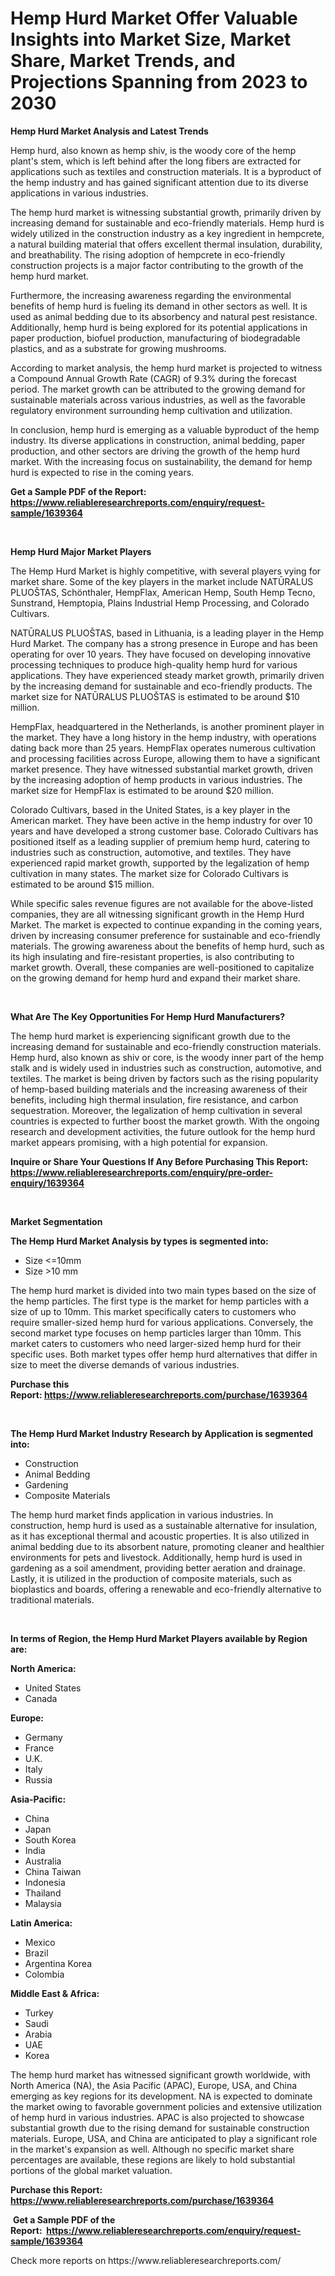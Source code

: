 <p><h1>Hemp Hurd Market Offer Valuable Insights into Market Size, Market Share, Market Trends, and Projections Spanning from 2023 to 2030</h1></p><p><strong>Hemp Hurd Market Analysis and Latest Trends</strong></p>
<p><p>Hemp hurd, also known as hemp shiv, is the woody core of the hemp plant's stem, which is left behind after the long fibers are extracted for applications such as textiles and construction materials. It is a byproduct of the hemp industry and has gained significant attention due to its diverse applications in various industries.</p><p>The hemp hurd market is witnessing substantial growth, primarily driven by increasing demand for sustainable and eco-friendly materials. Hemp hurd is widely utilized in the construction industry as a key ingredient in hempcrete, a natural building material that offers excellent thermal insulation, durability, and breathability. The rising adoption of hempcrete in eco-friendly construction projects is a major factor contributing to the growth of the hemp hurd market.</p><p>Furthermore, the increasing awareness regarding the environmental benefits of hemp hurd is fueling its demand in other sectors as well. It is used as animal bedding due to its absorbency and natural pest resistance. Additionally, hemp hurd is being explored for its potential applications in paper production, biofuel production, manufacturing of biodegradable plastics, and as a substrate for growing mushrooms.</p><p>According to market analysis, the hemp hurd market is projected to witness a Compound Annual Growth Rate (CAGR) of 9.3% during the forecast period. The market growth can be attributed to the growing demand for sustainable materials across various industries, as well as the favorable regulatory environment surrounding hemp cultivation and utilization.</p><p>In conclusion, hemp hurd is emerging as a valuable byproduct of the hemp industry. Its diverse applications in construction, animal bedding, paper production, and other sectors are driving the growth of the hemp hurd market. With the increasing focus on sustainability, the demand for hemp hurd is expected to rise in the coming years.</p></p>
<p><strong>Get a Sample PDF of the Report:&nbsp; <a href="https://www.reliableresearchreports.com/enquiry/request-sample/1639364">https://www.reliableresearchreports.com/enquiry/request-sample/1639364</a></strong></p>
<p>&nbsp;</p>
<p><strong>Hemp Hurd Major Market Players</strong></p>
<p><p>The Hemp Hurd Market is highly competitive, with several players vying for market share. Some of the key players in the market include NATŪRALUS PLUOŠTAS, Schönthaler, HempFlax, American Hemp, South Hemp Tecno, Sunstrand, Hemptopia, Plains Industrial Hemp Processing, and Colorado Cultivars.</p><p>NATŪRALUS PLUOŠTAS, based in Lithuania, is a leading player in the Hemp Hurd Market. The company has a strong presence in Europe and has been operating for over 10 years. They have focused on developing innovative processing techniques to produce high-quality hemp hurd for various applications. They have experienced steady market growth, primarily driven by the increasing demand for sustainable and eco-friendly products. The market size for NATŪRALUS PLUOŠTAS is estimated to be around $10 million.</p><p>HempFlax, headquartered in the Netherlands, is another prominent player in the market. They have a long history in the hemp industry, with operations dating back more than 25 years. HempFlax operates numerous cultivation and processing facilities across Europe, allowing them to have a significant market presence. They have witnessed substantial market growth, driven by the increasing adoption of hemp products in various industries. The market size for HempFlax is estimated to be around $20 million.</p><p>Colorado Cultivars, based in the United States, is a key player in the American market. They have been active in the hemp industry for over 10 years and have developed a strong customer base. Colorado Cultivars has positioned itself as a leading supplier of premium hemp hurd, catering to industries such as construction, automotive, and textiles. They have experienced rapid market growth, supported by the legalization of hemp cultivation in many states. The market size for Colorado Cultivars is estimated to be around $15 million.</p><p>While specific sales revenue figures are not available for the above-listed companies, they are all witnessing significant growth in the Hemp Hurd Market. The market is expected to continue expanding in the coming years, driven by increasing consumer preference for sustainable and eco-friendly materials. The growing awareness about the benefits of hemp hurd, such as its high insulating and fire-resistant properties, is also contributing to market growth. Overall, these companies are well-positioned to capitalize on the growing demand for hemp hurd and expand their market share.</p></p>
<p>&nbsp;</p>
<p><strong>What Are The Key Opportunities For Hemp Hurd Manufacturers?</strong></p>
<p><p>The hemp hurd market is experiencing significant growth due to the increasing demand for sustainable and eco-friendly construction materials. Hemp hurd, also known as shiv or core, is the woody inner part of the hemp stalk and is widely used in industries such as construction, automotive, and textiles. The market is being driven by factors such as the rising popularity of hemp-based building materials and the increasing awareness of their benefits, including high thermal insulation, fire resistance, and carbon sequestration. Moreover, the legalization of hemp cultivation in several countries is expected to further boost the market growth. With the ongoing research and development activities, the future outlook for the hemp hurd market appears promising, with a high potential for expansion.</p></p>
<p><strong>Inquire or Share Your Questions If Any Before Purchasing This Report: <a href="https://www.reliableresearchreports.com/enquiry/pre-order-enquiry/1639364">https://www.reliableresearchreports.com/enquiry/pre-order-enquiry/1639364</a></strong></p>
<p>&nbsp;</p>
<p><strong>Market Segmentation</strong></p>
<p><strong>The Hemp Hurd Market Analysis by types is segmented into:</strong></p>
<p><ul><li>Size <=10mm</li><li>Size >10 mm</li></ul></p>
<p><p>The hemp hurd market is divided into two main types based on the size of the hemp particles. The first type is the market for hemp particles with a size of up to 10mm. This market specifically caters to customers who require smaller-sized hemp hurd for various applications. Conversely, the second market type focuses on hemp particles larger than 10mm. This market caters to customers who need larger-sized hemp hurd for their specific uses. Both market types offer hemp hurd alternatives that differ in size to meet the diverse demands of various industries.</p></p>
<p><strong>Purchase this Report:&nbsp;<a href="https://www.reliableresearchreports.com/purchase/1639364">https://www.reliableresearchreports.com/purchase/1639364</a></strong></p>
<p>&nbsp;</p>
<p><strong>The Hemp Hurd Market Industry Research by Application is segmented into:</strong></p>
<p><ul><li>Construction</li><li>Animal Bedding</li><li>Gardening</li><li>Composite Materials</li></ul></p>
<p><p>The hemp hurd market finds application in various industries. In construction, hemp hurd is used as a sustainable alternative for insulation, as it has exceptional thermal and acoustic properties. It is also utilized in animal bedding due to its absorbent nature, promoting cleaner and healthier environments for pets and livestock. Additionally, hemp hurd is used in gardening as a soil amendment, providing better aeration and drainage. Lastly, it is utilized in the production of composite materials, such as bioplastics and boards, offering a renewable and eco-friendly alternative to traditional materials.</p></p>
<p>&nbsp;</p>
<p><strong>In terms of Region, the Hemp Hurd Market Players available by Region are:</strong></p>
<p>
    <p> <strong> North America: </strong>
        <ul>
            <li>United States</li>
            <li>Canada</li>
        </ul>
        </p> 
    <p> <strong> Europe: </strong>
        <ul>
            <li>Germany</li>
            <li>France</li>
            <li>U.K.</li>
            <li>Italy</li>
            <li>Russia</li>
        </ul>
        </p> 
    <p> <strong> Asia-Pacific: </strong>
        <ul>
            <li>China</li>
            <li>Japan</li>
            <li>South Korea</li>
            <li>India</li>
            <li>Australia</li>
            <li>China Taiwan</li>
            <li>Indonesia</li>
            <li>Thailand</li>
            <li>Malaysia</li>
        </ul>
        </p> 
    <p> <strong> Latin America: </strong>
        <ul>
            <li>Mexico</li>
            <li>Brazil</li>
            <li>Argentina Korea</li>
            <li>Colombia</li>
        </ul>
        </p> 
    <p> <strong> Middle East & Africa: </strong>
        <ul>
            <li>Turkey</li>
            <li>Saudi</li>
            <li>Arabia</li>
            <li>UAE</li>
            <li>Korea</li>
        </ul>
    </p>
    </p>
<p><p>The hemp hurd market has witnessed significant growth worldwide, with North America (NA), the Asia Pacific (APAC), Europe, USA, and China emerging as key regions for its development. NA is expected to dominate the market owing to favorable government policies and extensive utilization of hemp hurd in various industries. APAC is also projected to showcase substantial growth due to the rising demand for sustainable construction materials. Europe, USA, and China are anticipated to play a significant role in the market's expansion as well. Although no specific market share percentages are available, these regions are likely to hold substantial portions of the global market valuation.</p></p>
<p><strong>Purchase this Report: <a href="https://www.reliableresearchreports.com/purchase/1639364">https://www.reliableresearchreports.com/purchase/1639364</a></strong></p>
<p>&nbsp;<strong>Get a Sample PDF of the Report:&nbsp;&nbsp;<a href="https://www.reliableresearchreports.com/enquiry/request-sample/1639364">https://www.reliableresearchreports.com/enquiry/request-sample/1639364</a></strong></p>
<p><strong></strong></p>
<p>Check more reports on https://www.reliableresearchreports.com/</p>